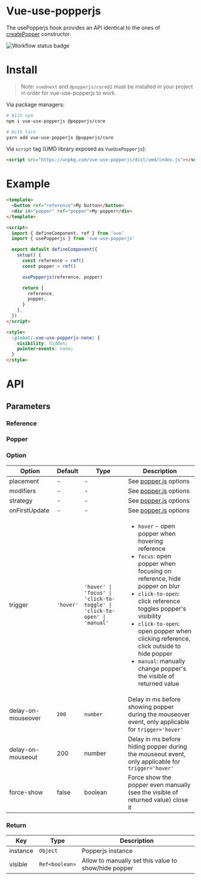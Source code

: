 # Vue-use-popperjs

The usePopperjs hook provides an API identical to the ones of
[createPopper](https://popper.js.org/docs/v2/constructors/#createpopper) constructor.

<img alt="Workflow status badge" src="https://github.com/iendeavor/vue-use-popperjs/workflows/CI/badge.svg" />

# Install

> Note: `vue@next` and `@popperjs/core@2` must be installed in your project in order for vue-use-popperjs to work.

Via package managers:

```sh
# With npm
npm i vue-use-popperjs @popperjs/core

# With Yarn
yarn add vue-use-popperjs @popperjs/core
```

Via `script` tag (UMD library exposed as `VueUsePopperjs`):

```html
<script src="https://unpkg.com/vue-use-popperjs/dist/umd/index.js"></script>
```

# Example

```html
<template>
  <button ref="reference">My button</button>
  <div id="popper" ref="popper">My popper</div>
</template>

<script>
  import { defineComponent, ref } from 'vue'
  import { usePopperjs } from 'vue-use-popperjs'

  export default defineComponent({
    setup() {
      const reference = ref()
      const popper = ref()

      usePopperjs(reference, popper)

      return {
        reference,
        popper,
      }
    },
  })
</script>

<style>
  :global(.vue-use-popperjs-none) {
    visibility: hidden;
    pointer-events: none;
  }
</style>
```

# API

## Parameters

### Reference

### Popper

### Option

| Option             | Default   | Type                                                                     | Description                                                                                                                                                                                                                                                                                                                                                                           |
| ------------------ | --------- | ------------------------------------------------------------------------ | ------------------------------------------------------------------------------------------------------------------------------------------------------------------------------------------------------------------------------------------------------------------------------------------------------------------------------------------------------------------------------------- |
| placement          | -         | -                                                                        | See [popper.js](https://popper.js.org/docs/v2/constructors/#placement) options                                                                                                                                                                                                                                                                                                        |
| modifiers          | -         | -                                                                        | See [popper.js](https://popper.js.org/docs/v2/constructors/#modifiers) options                                                                                                                                                                                                                                                                                                        |
| strategy           | -         | -                                                                        | See [popper.js](https://popper.js.org/docs/v2/constructors/#strategy) options                                                                                                                                                                                                                                                                                                         |
| onFirstUpdate      | -         | -                                                                        | See [popper.js](https://popper.js.org/docs/v2/constructors/#options) options                                                                                                                                                                                                                                                                                                          |
| trigger            | `'hover'` | `'hover' \| 'focus' \| 'click-to-toggle' \| 'click-to-open' \| 'manual'` | <ul><li>`hover` - open popper when hovering reference</li><li>`focus`: open popper when focusing on reference, hide popper on blur</li><li>`click-to-open`: click reference toggles popper's visibility</li><li>`click-to-open`: open popper when clicking reference, click outside to hide popper</li><li>`manual`: manually change popper's the visible of returned value</li></ul> |
| delay-on-mouseover | `200`     | `number`                                                                 | Delay in ms before showing popper during the mouseover event, only applicable for `trigger='hover'`                                                                                                                                                                                                                                                                                   |
| delay-on-mouseout  | 200       | number                                                                   | Delay in ms before hiding popper during the mouseout event, only applicable for `trigger='hover'`                                                                                                                                                                                                                                                                                     |
| force-show         | false     | boolean                                                                  | Force show the popper even manually (see the visible of returned value) close it                                                                                                                                                                                                                                                                                                      |

### Return

| Key      | Type           | Description                                          |
| -------- | -------------- | ---------------------------------------------------- |
| instance | `Object`       | Popperjs instance                                    |
| visible  | `Ref<boolean>` | Allow to manually set this value to show/hide popper |
